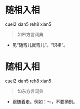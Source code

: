# 随相入相
cuei2 xian5 reh8 xian5
> 如皋方言词典
- 见“随弯儿就弯儿”。“识相”。

# 随相入相
cuei2 xian5 reh8 xian5
> 如东方言词典
- 跟随着走。例如：～，不要拗别。

